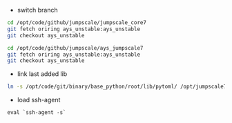 - switch branch

```bash
cd /opt/code/github/jumpscale/jumpscale_core7
git fetch oriring ays_unstable:ays_unstable
git checkout ays_unstable

cd /opt/code/github/jumpscale/ays_jumpscale7
git fetch oriring ays_unstable:ays_unstable
git checkout ays_unstable
```

- link last added lib

```bash
ln -s /opt/code/git/binary/base_python/root/lib/pytoml/ /opt/jumpscale7/lib
```

- load ssh-agent

```
eval `ssh-agent -s`
```
